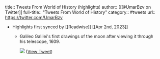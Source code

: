 title:: Tweets From World of History (highlights)
author:: [[@UmarBzv on Twitter]]
full-title:: "Tweets From World of History"
category:: #tweets
url:: https://twitter.com/UmarBzv

- Highlights first synced by [[Readwise]] [[Apr 2nd, 2023]]
	- Galileo Galilei's first drawings of the moon after viewing it through his telescope, 1609. 
	  
	  ![](https://pbs.twimg.com/media/Fsr5FVBX0AEM4en.jpg) ([View Tweet](https://twitter.com/UmarBzv/status/1642463381150998529))